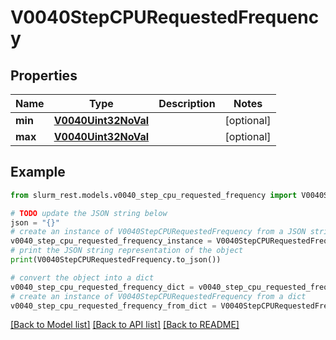 # V0040StepCPURequestedFrequency


## Properties

Name | Type | Description | Notes
------------ | ------------- | ------------- | -------------
**min** | [**V0040Uint32NoVal**](V0040Uint32NoVal.md) |  | [optional] 
**max** | [**V0040Uint32NoVal**](V0040Uint32NoVal.md) |  | [optional] 

## Example

```python
from slurm_rest.models.v0040_step_cpu_requested_frequency import V0040StepCPURequestedFrequency

# TODO update the JSON string below
json = "{}"
# create an instance of V0040StepCPURequestedFrequency from a JSON string
v0040_step_cpu_requested_frequency_instance = V0040StepCPURequestedFrequency.from_json(json)
# print the JSON string representation of the object
print(V0040StepCPURequestedFrequency.to_json())

# convert the object into a dict
v0040_step_cpu_requested_frequency_dict = v0040_step_cpu_requested_frequency_instance.to_dict()
# create an instance of V0040StepCPURequestedFrequency from a dict
v0040_step_cpu_requested_frequency_from_dict = V0040StepCPURequestedFrequency.from_dict(v0040_step_cpu_requested_frequency_dict)
```
[[Back to Model list]](../README.md#documentation-for-models) [[Back to API list]](../README.md#documentation-for-api-endpoints) [[Back to README]](../README.md)


